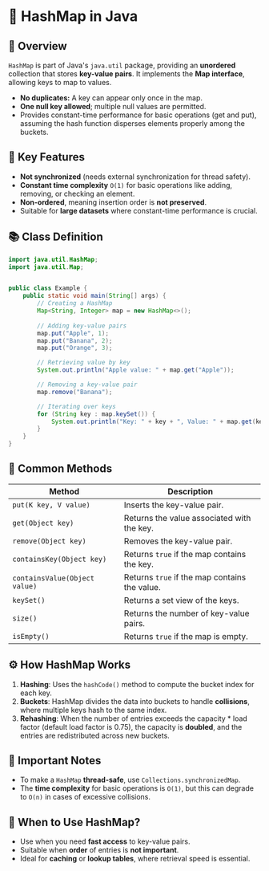 # 📘 HashMap in Java

## 📝 Overview
`HashMap` is part of Java's `java.util` package, providing an **unordered** collection that stores **key-value pairs**. It implements the **Map interface**, allowing keys to map to values.

- **No duplicates:** A key can appear only once in the map.
- **One null key allowed**; multiple null values are permitted.
- Provides constant-time performance for basic operations (get and put), assuming the hash function disperses elements properly among the buckets.

## 🧩 Key Features
- **Not synchronized** (needs external synchronization for thread safety).
- **Constant time complexity** `O(1)` for basic operations like adding, removing, or checking an element.
- **Non-ordered**, meaning insertion order is **not preserved**.
- Suitable for **large datasets** where constant-time performance is crucial.

## 📚 Class Definition

```java
import java.util.HashMap;
import java.util.Map;


public class Example {
    public static void main(String[] args) {
        // Creating a HashMap
        Map<String, Integer> map = new HashMap<>();
        
        // Adding key-value pairs
        map.put("Apple", 1);
        map.put("Banana", 2);
        map.put("Orange", 3);

        // Retrieving value by key
        System.out.println("Apple value: " + map.get("Apple"));

        // Removing a key-value pair
        map.remove("Banana");

        // Iterating over keys
        for (String key : map.keySet()) {
            System.out.println("Key: " + key + ", Value: " + map.get(key));
        }
    }
}
```

## 🚀 Common Methods

| **Method**                              | **Description**                                |
|-----------------------------------------|------------------------------------------------|
| `put(K key, V value)`                   | Inserts the key-value pair.                    |
| `get(Object key)`                       | Returns the value associated with the key.     |
| `remove(Object key)`                    | Removes the key-value pair.                    |
| `containsKey(Object key)`               | Returns `true` if the map contains the key.    |
| `containsValue(Object value)`           | Returns `true` if the map contains the value.  |
| `keySet()`                              | Returns a set view of the keys.                |
| `size()`                                | Returns the number of key-value pairs.         |
| `isEmpty()`                             | Returns `true` if the map is empty.            |

## ⚙️ How HashMap Works
1. **Hashing**: Uses the `hashCode()` method to compute the bucket index for each key.
2. **Buckets**: HashMap divides the data into buckets to handle **collisions**, where multiple keys hash to the same index.
3. **Rehashing**: When the number of entries exceeds the capacity * load factor (default load factor is 0.75), the capacity is **doubled**, and the entries are redistributed across new buckets.

## 🔐 Important Notes
- To make a `HashMap` **thread-safe**, use `Collections.synchronizedMap`.
- The **time complexity** for basic operations is `O(1)`, but this can degrade to `O(n)` in cases of excessive collisions.

## 🎯 When to Use HashMap?
- Use when you need **fast access** to key-value pairs.
- Suitable when **order** of entries is **not important**.
- Ideal for **caching** or **lookup tables**, where retrieval speed is essential.